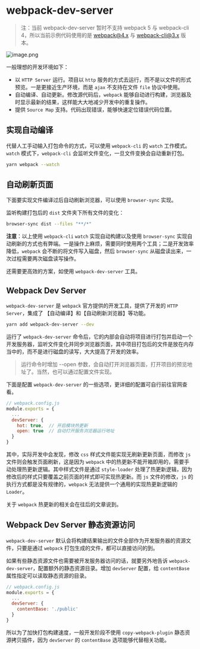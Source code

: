 # webpack-dev-server

> 注：当前 webpack-dev-server 暂时不支持 webpack 5 与 webpack-cli 4，所以当前示例代码使用的是 webpack@4.x 与 webpack-cli@3.x 版本。

![image.png](https://i.loli.net/2020/11/24/Hq3u46h7sZkyxGi.png)

一般理想的开发环境如下：

- 以 `HTTP Server` 运行。项目以 `http` 服务的方式去运行，而不是以文件的形式预览。一是更接近生产环境，而是 `ajax` 不支持在文件 `file` 协议中使用。
- 自动编译、自动更新。修改源代码后，`webpack` 能够自动进行构建，浏览器及时显示最新的结果，这样能大大地减少开发中的重复操作。
- 提供 `Source Map` 支持。代码出现错误，能够快速定位错误代码位置。

## 实现自动编译

代替人工手动输入打包命令的方式，可以使用 `webpack-cli` 的 `watch` 工作模式。`watch` 模式下，`webpack-cli` 会监听文件变化，一旦文件变换会自动重新打包。

```bash
yarn webpack --watch
```

## 自动刷新页面

下面要实现文件编译过后自动刷新浏览器，可以使用 `browser-sync` 实现。

监听构建打包后的 `dist` 文件夹下所有文件的变化：

```bash
browser-sync dist --files "**/*"
```

**注意**：以上使用 `webpack-cli` `watch` 实现自动构建以及使用 `browser-sync` 实现自动刷新的方式也有弊端。一是操作上麻烦，需要同时使用两个工具；二是开发效率降低，`webpack` 会不断的将文件写入磁盘，然后 `browser-sync` 从磁盘读出来，一次过程需要两次磁盘读写操作。

还需要更高效的方案，如使用 `webpack-dev-server` 工具。

## Webpack Dev Server

`webpack-dev-server` 是 `webpack` 官方提供的开发工具，提供了开发的 `HTTP Server`，集成了 【自动编译】和【自动刷新浏览器】等功能。

```bash
yarn add webpack-dev-server --dev
```

运行了 `webpack-dev-server` 命令后，它的内部会自动将项目进行打包并启动一个开发服务器，监听文件变化并同步浏览器页面，其中项目打包后的文件是放在内存当中的，而不是进行磁盘的读写，大大提高了开发的效率。

> 运行命令时增加 --open 参数，会自动打开浏览器页面，打开项目的预览地址了。当然，也可以通过配置文件实现。

下面是配置 `webpack-dev-server` 的一些选项，更详细的配置可自行前往官网查看。

```javascript
// webpack.config.js
module.exports = {
  ...
  devServer: {
    hot: true,  // 开启模块热更新
    open: true  // 自动打开服务浏览器运行地址
  }
}
```

其中，实际开发中会发现，修改 `css` 样式文件能实现无刷新更新页面，而修改 `js` 文件则会触发页面刷新，这是因为 `webpack` 中的热更新不能开箱即用的，需要手动处理热更新逻辑。其中样式文件是通过 `style-loader` 处理了热更新逻辑，因为修改后的样式只要覆盖之前页面的样式即可实现热更新。而 `js` 文件的修改，`js` 的执行方式都是没有规律的，`webpack` 无法提供一个通用的实现热更新逻辑的 `Loader`。

关于 `webpack` 热更新的相关会在往后的文章说到。

## Webpack Dev Server 静态资源访问

`webpack-dev-server` 默认会将构建结果输出的文件全部作为开发服务器的资源文件，只要是通过 `webpack` 打包生成的文件，都可以直接访问的到。

如果有些静态资源文件也需要被开发服务器访问的话，就要另外地告诉 `webpack-dev-server`，配置额外的静态资源目录。增加 `devServer` 配置，给 `contentBase` 属性指定可以读取静态资源的目录。

```javascript
// webpack.config.js
module.exports = {
  ...
  devServer: {
    contentBase: './public'
  }
}
```

所以为了加快打包构建速度，一般开发阶段不使用 `copy-webpack-plugin` 静态资源拷贝插件，因为 `devServer` 的 `contentBase` 选项能够代替相关功能。